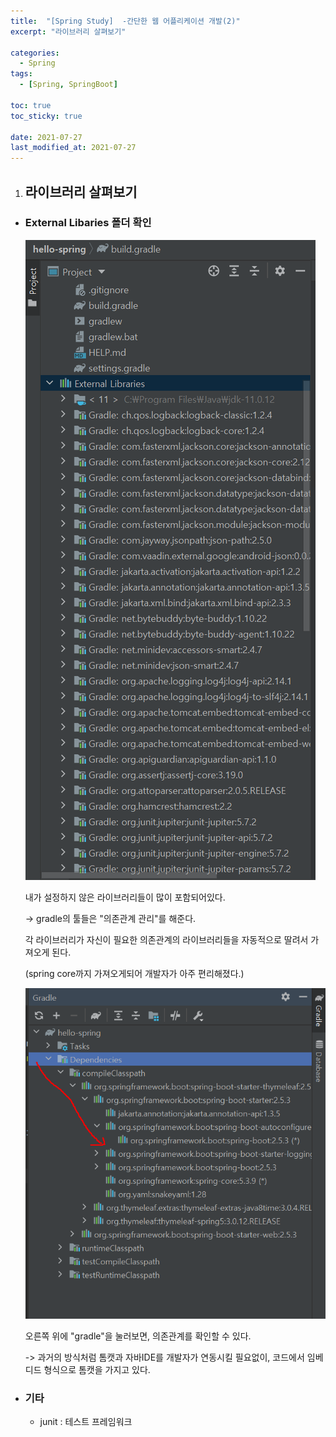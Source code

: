 ```yaml
---
title:  "[Spring Study]  -간단한 웹 어플리케이션 개발(2)"
excerpt: "라이브러리 살펴보기"

categories:
  - Spring
tags:
  - [Spring, SpringBoot]

toc: true
toc_sticky: true
 
date: 2021-07-27
last_modified_at: 2021-07-27
---
```

1. ## 라이브러리 살펴보기
- ### External Libaries  폴더 확인

  ![image-20210727012246022](https://raw.githubusercontent.com/soleu/image_repo/main/img/image-20210727012246022.png)

  내가 설정하지 않은 라이브러리들이 많이 포함되어있다. 

  ->  gradle의 툴들은 "의존관계 관리"를 해준다. 

  각 라이브러리가 자신이 필요한 의존관계의 라이브러리들을 자동적으로 딸려서 가져오게 된다.

  (spring core까지 가져오게되어 개발자가 아주 편리해졌다.)

  ![image-20210727012634651](https://raw.githubusercontent.com/soleu/image_repo/main/img/image-20210727012634651.png)

  오른쪽 위에 "gradle"을 눌러보면, 의존관계를 확인할 수 있다.

  -> 과거의 방식처럼 톰캣과 자바IDE를 개발자가 연동시킬 필요없이, 코드에서 임베디드 형식으로 톰캣을 가지고 있다. 

- ### 기타
  * junit : 테스트 프레임워크
